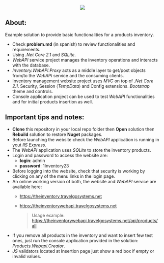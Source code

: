 <p align="center"><img src="https://github.com/arielgarmendia/thePlanets/blob/master/Website/wwwroot/images/logo_big.png"></p>

## **About:**

Example solution to provide basic functionalities for a products inventory. 

- Check **problem.md** (in spanish) to review functionalities and requirements.
- Using *.Net Core 2.1* and *SQLite*. 
- *WebAPI* service project manages the inventory operations and interacts with the database.
- *Inventory.WebAPI.Proxy* acts as a middle layer to get/post objects from/to the *WebAPI* service and the consuming clients.
- Inventory management website project uses *MVC* on top of *.Net Core 2.1*. Security, Session (*TempData*) and Config extensions. *Bootstrap* theme and controls.
- Console application project can be used to test *WebAPI* functionalities and for initial products insertion as well.

## **Important tips and notes:**



- **Clone** this repository in your local repo folder then **Open** solution then **Rebuild** solution to restore **Nuget** packages.
- Before launching the website check the *WebAPI* application is running in yout *IIS Express*.
- The *WebAPI* application uses *SQLite* to store the inventory products.
- Login and password to access the website are: 
    - **login**: admin 
    - **password**: 1Inventory23
- Before logging into the website, check that security is working by clicking on any of the menu links in the login page.
- An online working version of both, the website and *WebAPI* service are available here:
    - https://theinventory.travelgosystems.net
    - https://theinventorywebapi.travelgosystems.net
    
      >Usage example: https://theinventorywebapi.travelgosystems.net/api/products/all
- If you remove all products in the inventory and want to insert few test ones, just run the console application provided in the solution: *Products.Webapi.Creator*.
- *JS* validators located at Insertion page just show a red box if empty or invalid values.
